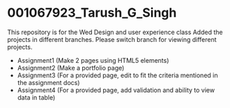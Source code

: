 # 001067923_Tarush_G_Singh
This repository is for the Wed Design and user experience class
Added the projects in different branches. Please switch branch for viewing different projects.

- Assignment1 (Make 2 pages using HTML5 elements)
- Assignment2 (Make a portfolio page)
- Assignment3 (For a provided page, edit to fit the criteria mentioned in the assignment docs)
- Assignment4 (For a provided page, add validation and ability to view data in table)
